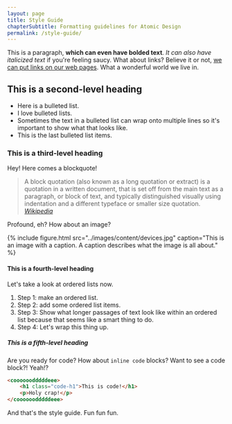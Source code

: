```yaml
---
layout: page
title: Style Guide
chapterSubtitle: Formatting guidelines for Atomic Design
permalink: /style-guide/
---
```


This is a paragraph, **which can even have bolded text**. _It can also have italicized text_ if you're feeling saucy. What about links? Believe it or not, [we can put links on our web pages](#). What a wonderful world we live in.

## This is a second-level heading

- Here is a bulleted list.
- I love bulleted lists.
- Sometimes the text in a bulleted list can wrap onto multiple lines so it's important to show what that looks like.
- This is the last bulleted list items.

### This is a third-level heading

Hey! Here comes a blockquote!

> A block quotation (also known as a long quotation or extract) is a quotation in a written document, that is set off from the main text as a paragraph, or block of text, and typically distinguished visually using indentation and a different typeface or smaller size quotation. <cite>[Wikipedia](https://en.wikipedia.org/wiki/Block_quotation)</cite>

Profound, eh? How about an image?

{% include figure.html src="../images/content/devices.jpg" caption="This is an image with a caption. A caption describes what the image is all about." %}

#### This is a fourth-level heading

Let's take a look at ordered lists now.

1. Step 1: make an ordered list.
2. Step 2: add some ordered list items.
3. Step 3: Show what longer passages of text look like within an ordered list because that seems like a smart thing to do.
4. Step 4: Let's wrap this thing up.

##### This is a fifth-level heading

Are you ready for code? How about `inline code` blocks? Want to see a code block?! Yeah!?

````````html
<coooooodddddeee>
    <h1 class="code-h1">This is code!</h1>
    <p>Holy crap!</p>
</coooooodddddeee>
````````

And that's the style guide. Fun fun fun.
